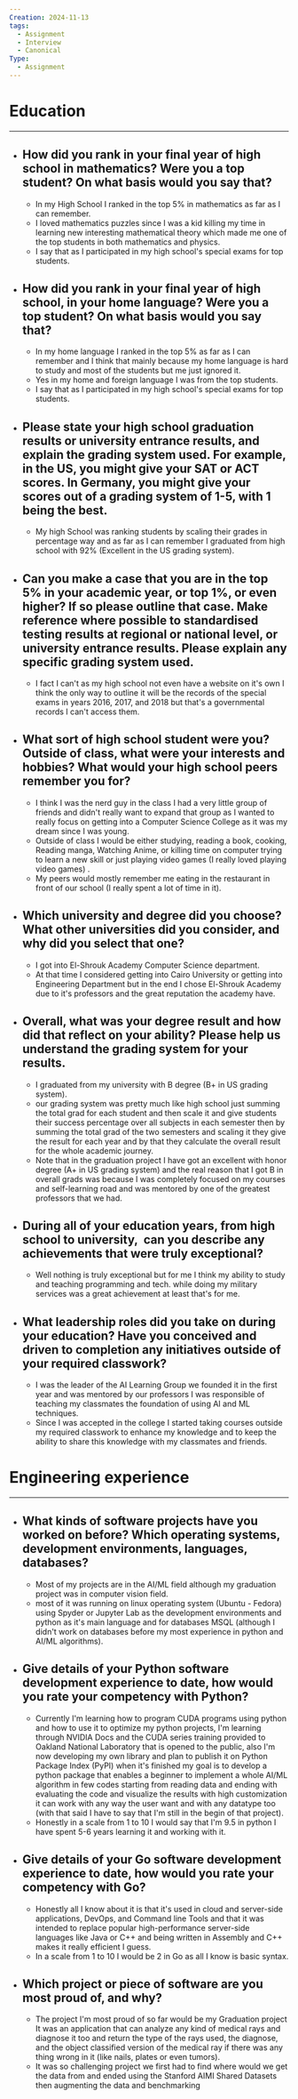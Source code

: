 ```yaml
---
Creation: 2024-11-13
tags:
  - Assignment
  - Interview
  - Canonical
Type:
  - Assignment
---
```

# Education
---------

- ## How did you rank in your final year of high school in mathematics? Were you a top student? On what basis would you say that?
	- In my High School I ranked in the top 5% in mathematics as far as I can remember.
	- I loved mathematics puzzles since I was a kid killing my time in learning new interesting mathematical theory which made me one of the top students in both mathematics and physics.
	- I say that as I participated in my high school's special exams for top students.

- ## How did you rank in your final year of high school, in your home language? Were you a top student? On what basis would you say that?
	- In my home language I ranked in the top 5% as far as I can remember and I think that mainly because my home language is hard to study and most of the students but me just ignored it.
	- Yes in my home and foreign language I was from the top students.
	- I say that as I participated in my high school's special exams for top students.

- ## Please state your high school graduation results or university entrance results, and explain the grading system used. For example, in the US, you might give your SAT or ACT scores. In Germany, you might give your scores out of a grading system of 1-5, with 1 being the best.
	- My high School was ranking students by scaling their grades in percentage way and as far as I can remember I graduated from high school with 92% (Excellent in the US grading system).

- ## Can you make a case that you are in the top 5% in your academic year, or top 1%, or even higher? If so please outline that case. Make reference where possible to standardised testing results at regional or national level, or university entrance results. Please explain any specific grading system used.
	- I fact I can't as my high school not even have a website on it's own I think the only way to outline it will be the records of the special exams in years 2016, 2017, and 2018 but that's a governmental records I can't access them.

- ## What sort of high school student were you? Outside of class, what were your interests and hobbies? What would your high school peers remember you for?
	- I think I was the nerd guy in the class I had a very little group of friends and didn't really want to expand that group as I wanted to really focus on getting into a Computer Science College as it was my dream since I was young.
	- Outside of class I would be either studying, reading a book, cooking, Reading manga, Watching Anime, or killing time on computer trying to learn a new skill or just playing video games (I really loved playing video games) .
	- My peers would mostly remember me eating in the restaurant in front of our school (I really spent a lot of time in it).

- ## Which university and degree did you choose? What other universities did you consider, and why did you select that one?
	- I got into El-Shrouk Academy Computer Science department.
	- At that time I considered getting into Cairo University or getting into Engineering Department but in the end I chose El-Shrouk Academy due to it's professors and the great reputation the academy have.

- ## Overall, what was your degree result and how did that reflect on your ability? Please help us understand the grading system for your results.
	- I graduated from my university with B degree (B+ in US grading system).
	- our grading system was pretty much like high school just summing the total grad for each student and then scale it and give students their success percentage over all subjects in each semester then by summing the total grad of the two semesters and scaling it they give the result for each year and by that they calculate the overall result for the whole academic journey.
	- Note that in the graduation project I have got an excellent with honor degree (A+ in US grading system) and the real reason that I got B in overall grads was because I was completely focused on my courses and self-learning road and was mentored by one of the greatest professors that we had.

- ## During all of your education years, from high school to university,  can you describe any achievements that were truly exceptional?
	- Well nothing is truly exceptional but for me I think my ability to study and teaching programming and tech. while doing my military services was a great achievement at least that's for me.

- ## What leadership roles did you take on during your education? Have you conceived and driven to completion any initiatives outside of your required classwork?
	- I was the leader of the AI Learning Group we founded it in the first year and was mentored by our professors I was responsible of teaching my classmates the foundation of using AI and ML techniques.
	- Since I was accepted in the college I started taking courses outside my required classwork to enhance my knowledge and to keep the ability to share this knowledge with my classmates and friends.



# Engineering experience
---

- ## What kinds of software projects have you worked on before? Which operating systems, development environments, languages, databases?
	- Most of my projects are in the AI/ML field although my graduation project was in computer vision field.
	- most of it was running on linux operating system (Ubuntu - Fedora) using Spyder or Jupyter Lab as the development environments and python as it's main language and for databases MSQL (although I didn't work on databases before my most experience in python and AI/ML algorithms).

- ## Give details of your Python software development experience to date, how would you rate your competency with Python?
	- Currently I'm learning how to program CUDA programs using python and how to use it to optimize my python projects, I'm learning through NVIDIA Docs and the CUDA series training provided to Oakland National Laboratory that is opened to the public, also I'm now developing my own library and plan to publish it on Python Package Index (PyPI) when it's finished my goal is to develop a python package that enables a beginner to implement a whole AI/ML algorithm in few codes starting from reading data and ending with evaluating the code and visualize the results with high customization it can work with any way the user want and with any datatype too (with that said I have to say that I'm still in the begin of that project).
	- Honestly in a scale from 1 to 10 I would say that I'm 9.5 in python I have spent 5-6 years learning it and working with it.

- ## Give details of your Go software development experience to date, how would you rate your competency with Go?
	- Honestly all I know about it is that it's used in cloud and server-side applications, DevOps, and Command line Tools and that it was intended to replace popular high-performance server-side languages like Java or C++ and being written in Assembly and C++ makes it really efficient I guess.
	- In a scale from 1 to 10 I would be 2 in Go as all I know is basic syntax.

- ## Which project or piece of software are you most proud of, and why?
	- The project I'm most proud of so far would be my Graduation project It was an application that can analyze any kind of medical rays and diagnose it too and return the type of the rays used, the diagnose, and the object classified version of the medical ray if there was any thing wrong in it (like nails, plates or even tumors).
	- It was so challenging project we first had to find where would we get the data from and ended using the Stanford AIMI Shared Datasets then augmenting the data and benchmarking 